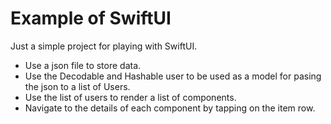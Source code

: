 # Example of SwiftUI

Just a simple project for playing with SwiftUI.

* Use a json file to store data.
* Use the Decodable and Hashable user to be used as a model for pasing the json to a list of Users.
* Use the list of users to render a list of components.
* Navigate to the details of each component by tapping on the item row.




